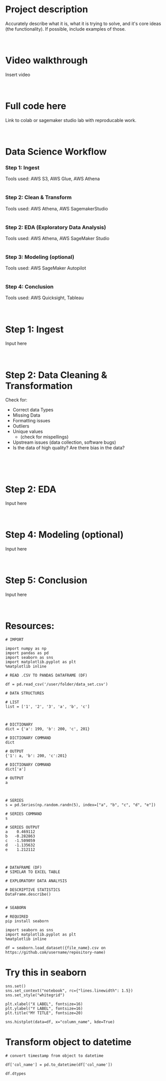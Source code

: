 # Project description
Accurately describe what it is, what it is trying to solve, and it's core ideas (the functionality). If possible, include examples of those.
<br>
<br>
<br>

# Video walkthrough
Insert video
<br>
<br>
<br>

# Full code here
Link to colab or sagemaker studio lab with reproducable work.
<br>
<br>
<br>

# Data Science Workflow
### Step 1: Ingest
Tools used: AWS S3, AWS Glue, AWS Athena
<br>
<br>

### Step 2: Clean & Transform
Tools used: AWS Athena, AWS SagemakerStudio
<br>
<br>

### Step 2: EDA (Exploratory Data Analysis)
Tools used: AWS Athena, AWS SageMaker Studio
<br>
<br>

### Step 3: Modeling (optional)
Tools used: AWS SageMaker Autopilot
<br>
<br>

### Step 4: Conclusion
Tools used: AWS Quicksight, Tableau
<br>
<br>
<br>

# Step 1: Ingest
Input here
<br>
<br>
<br>

# Step 2: Data Cleaning & Transformation
Check for:
* Correct data Types
* Missing Data
* Formatting issues
* Outliers
* Unique values 
  - (check for mispellings)
* Upstream issues (data collection, software bugs)
* Is the data of high quality? Are there bias in the data?
<br>
<br>
<br>

# Step 2: EDA
Input here
<br>
<br>
<br>

# Step 4: Modeling (optional)
Input here
<br>
<br>
<br>

# Step 5: Conclusion
Input here
<br>
<br>
<br>

# Resources:

```
# IMPORT

import numpy as np
import pandas as pd
import seaborn as sns
import matplotlib.pyplot as plt
%matplotlib inline
```

```
# READ .CSV TO PANDAS DATAFRAME (DF)

df = pd.read_csv('/user/folder/data_set.csv')
```

```
# DATA STRUCTURES

# LIST
list = ['1', '2', '3', 'a', 'b', 'c']



# DICTIONARY
dict = {'a': 199, 'b': 200, 'c', 201}

# DICTIONARY COMMAND
dict

# OUTPUT
{'1': a, 'b': 200, 'c':201}

# DICTIONARY COMMAND
dict['a']

# OUTPUT
a



# SERIES
s = pd.Series(np.random.randn(5), index=["a", "b", "c", "d", "e"])

# SERIES COMMAND
s

# SERIES OUTPUT
a    0.469112
b   -0.282863
c   -1.509059
d   -1.135632
e    1.212112



# DATAFRAME (DF)
# SIMILAR TO EXCEL TABLE
```

```
# EXPLORATORY DATA ANALYSIS

# DESCRIPTIVE STATISTICS
DataFrame.describe()


```

```
# SEABORN

# REQUIRED
pip install seaborn

import seaborn as sns
import matplotlib.pyplot as plt
%matplotlib inline

df = seaborn.load_dataset({file_name}.csv on https://github.com/username/repository-name)
```

# Try this in seaborn
```
sns.set()
sns.set_context("notebook", rc={"lines.linewidth": 1.5})
sns.set_style("whitegrid")

plt.xlabel("X LABEL", fontsize=16)
plt.ylabel("Y LABEL", fontsize=16)
plt.title("MY TITLE", fontsize=20)

sns.histplot(data=df, x="column_name", kde=True)
```

# Transform object to datetime

```
# convert timestamp from object to datetime

df['col_name'] = pd.to_datetime(df['col_name'])

df.dtypes
```
